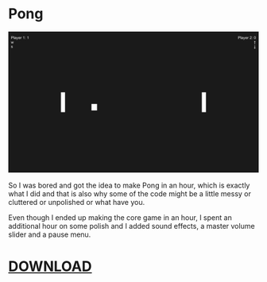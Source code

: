# Pong
![Screenshot of Pong gameplay](screenshot.jpg)

So I was bored and got the idea to make Pong in an hour, which is exactly what I did and that is also why some of the code might be a little messy or cluttered or unpolished or what have you.

Even though I ended up making the core game in an hour, I spent an additional hour on some polish and I added sound effects, a master volume slider and a pause menu.

# [DOWNLOAD](https://github.com/Weeaboo420/Pong/raw/master/Pong/Build/Pong.zip)
